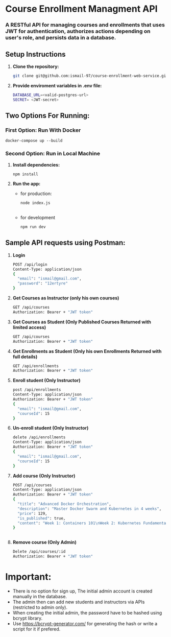 # Course Enrollment Managment API
### A RESTful API for managing courses and enrollments that uses JWT for authentication, authorizes actions depending on user's role, and persists data in a database.

## Setup Instructions

1. **Clone the repository:**
 
   ```bash
   git clone git@github.com:ismail-97/course-enrollment-web-service.git

3. **Provide enviroment variables in .env file:**

   ```bash
   DATABASE_URL=<valid-postgres-url>
   SECRET= <JWT-secret>


## Two Options For Running:

### First Option: Run With Docker
    
    docker-compose up --build
    
### Second Option: Run in Local Machine

  1. **Install dependencies:**

     ```bash
     npm install

  3. **Run the app:**
      
      - for production:

        ```bash
        node index.js
      
      - for development

        ```bash
        npm run dev


## Sample API requests using Postman:

  1. **Login**

     ```bash
     POST /api/login
     Content-Type: application/json
     {
       "email": "ismail@gmail.com",
       "password": "12ertyre"
     }
     
  2. **Get Courses as Instructor (only his own courses)**

     ```bash
     GET /api/courses
     Authorization: Bearer + "JWT token"

  3. **Get Courses as Student (Only Published Courses Returned with limited access)**

     ```bash
     GET /api/courses
     Authorization: Bearer + "JWT token"

  4. **Get Enrollments as Student (Only his own Enrollments Returned with full details)**

     ```bash
     GET /api/enrollments
     Authorization: Bearer + "JWT token"

  5. **Enroll student (Only Instructor)**

     ```bash
     post /api/enrollments
     Content-Type: application/json
     Authorization: Bearer + "JWT token"
     {
       "email": "ismail@gmail.com",
       "courseId": 15
     }

  6. **Un-enroll student (Only Instructor)**

     ```bash
     delete /api/enrollments
     Content-Type: application/json
     Authorization: Bearer + "JWT token"
     {
       "email": "ismail@gmail.com",
       "courseId": 15
     }
     
  7. **Add course (Only Instructor)**

     ```bash
     POST /api/courses
     Content-Type: application/json
     Authorization: Bearer + "JWT token"
     {
       "title": "Advanced Docker Orchestration",
       "description": "Master Docker Swarm and Kubernetes in 4 weeks",
       "price": 129,
       "is_published": true,
       "content": "Week 1: Containers 101\nWeek 2: Kubernetes Fundamentals\n..."
     }
  
  8. **Remove course (Only Admin)**

     ```bash
     Delete /api/courses/:id
     Authorization: Bearer + "JWT token"

# Important:
- There is no option for sign up, The initial admin account is created manually in the database.
- The admin then can add new students and instructors via APIs (restricted to admin only).
- When creating the initial admin, the password have to be hashed using bcrypt library.
- Use https://bcrypt-generator.com/ for generating the hash or write a script for it if prefered.
    


